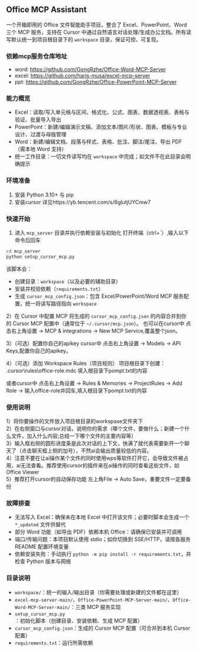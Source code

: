 ## Office MCP Assistant

一个开箱即用的 Office 文件智能助手项目，整合了 Excel、PowerPoint、Word 三个 MCP 服务，支持在 Cursor 中通过自然语言对话处理/生成办公文档。所有读写默认统一到项目根目录下的 `workspace` 目录，保证可控、可复现。

### 依赖mcp服务仓库地址
- word: https://github.com/GongRzhe/Office-Word-MCP-Server
- excel: https://github.com/haris-musa/excel-mcp-server
- ppt: https://github.com/GongRzhe/Office-PowerPoint-MCP-Server

### 能力概览
- Excel：读取/写入单元格与区间、格式化、公式、图表、数据透视表、表格与验证、批量导入导出
- PowerPoint：新建/编辑演示文稿、添加文本/图片/形状、图表、模板与专业设计、过渡与母版管理
- Word：新建/编辑文档、段落与样式、表格、批注、脚注/尾注、导出 PDF（需本地 Word 支持）
- 统一工作目录：一切文件读写均在 `workspace` 中完成；如文件不在此目录会明确提示

### 环境准备
1) 安装 Python 3.10+ 与 pip
2) 安装cursor
详见https://yb.tencent.com/s/6glutjUYCmw7

### 快速开始
1) 进入 `mcp_server` 目录并执行依赖安装与初始化
打开终端（ctrl+`）,输入以下命令后回车

```bash
cd mcp_server
python setup_cursor_mcp.py
```

该脚本会：
- 创建目录：`workspace`（以及必要的辅助目录）
- 安装并校验依赖（`requirements.txt`）
- 生成 `cursor_mcp_config.json`：包含 Excel/PowerPoint/Word MCP 服务配置，统一将读写路径指向 `workspace`

2）在 Cursor 中配置 MCP
将生成的 `cursor_mcp_config.json` 的内容合并到你的 Cursor MCP 配置中（通常位于 `~/.cursor/mcp.json`）。
也可以在cursor中 点击右上角设置 -> MCP & integrations -> New MCP Service,覆盖整个json。

3）（可选）配置你自己的apikey
cursor中 点击右上角设置 -> Models -> API Keys,配置你自己的apikey。

4）（可选）添加 Workspace Rules（项目规则）
项目根目录下创建：
.cursor\rules\office-role.mdc
填入根目录下pompt.txt的内容

或者cursor中 点击右上角设置 -> Rules & Memories -> ProjectRules -> Add Role -> 输入office-role并回车,填入根目录下pompt.txt的内容

### 使用说明
1）将你要操作的文件放入项目根目录的workspase文件夹下\
2）在右侧窗口与cursor对话，说明你的需求（哪个文件，要做什么；新建一个什么文件，加入什么内容;总结一下哪个文件的主要内容等）\
3）输入框右侧的圆形进度条是此次对话的上下文，快满了就代表需要新开一个聊天了（点击聊天框上侧的加号），不然ai会输出质量较低的内容。\
4）注意不要在让ai操作某个文件的同时使用wps等软件打开它，会导致文件被占用，ai无法查看。推荐使用cursor的插件来在ai操作的同时查看这些文件，如Office Viewer\
5）推荐打开cursor的自动保存功能 左上角File -> Auto Save，重要文件一定要备份

### 故障排查
- 无法写入 Excel：确保未在本地 Excel 中打开该文件；必要时脚本会生成一个 `*_updated` 文件供替代
- 部分 Word 功能（如导出 PDF）依赖本机 Office：请确保已安装并可调用
- 端口/传输问题：本项目默认使用 stdio；如你切换到 SSE/HTTP，请按各服务 README 配置环境变量
- 依赖安装失败：手动执行 `python -m pip install -r requirements.txt`，并检查 Python 版本与网络

### 目录说明
- `workspace/`：统一的输入/输出目录（你需要处理或新建的文件都在这里）
- `excel-mcp-server-main/`、`Office-PowerPoint-MCP-Server-main/`、`Office-Word-MCP-Server-main/`：三类 MCP 服务实现
- `setup_cursor_mcp.py`：初始化脚本（创建目录、安装依赖、生成 MCP 配置）
- `cursor_mcp_config.json`：生成的 Cursor MCP 配置（可合并到本机 Cursor 配置）
- `requirements.txt`：运行所需依赖


